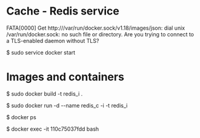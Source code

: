 # Cache - Redis service

FATA[0000] Get http:///var/run/docker.sock/v1.18/images/json: dial unix /var/run/docker.sock: no such file or directory. Are you trying to connect to a TLS-enabled daemon without TLS?

$ sudo service docker start


# Images and containers

$ sudo docker build -t redis_i .

$ sudo docker run -d --name redis_c -i -t redis_i

$ docker ps

$ docker exec -it 110c75037fdd bash


